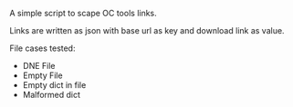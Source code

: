 A simple script to scape OC tools links. 

Links are written as json with base url as key and download link as value.

File cases tested:
- DNE File
- Empty File
- Empty dict in file
- Malformed dict
